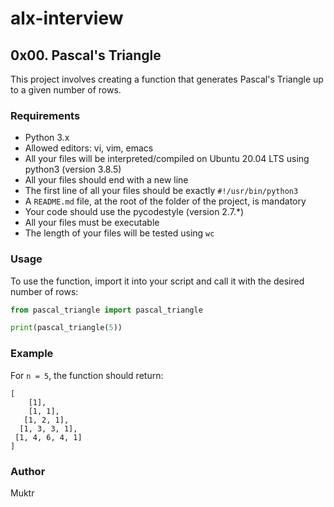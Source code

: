 # alx-interview
## 0x00. Pascal's Triangle

This project involves creating a function that generates Pascal's Triangle up to a given number of rows.

### Requirements

- Python 3.x
- Allowed editors: vi, vim, emacs
- All your files will be interpreted/compiled on Ubuntu 20.04 LTS using python3 (version 3.8.5)
- All your files should end with a new line
- The first line of all your files should be exactly `#!/usr/bin/python3`
- A `README.md` file, at the root of the folder of the project, is mandatory
- Your code should use the pycodestyle (version 2.7.*)
- All your files must be executable
- The length of your files will be tested using `wc`

### Usage

To use the function, import it into your script and call it with the desired number of rows:

```python
from pascal_triangle import pascal_triangle

print(pascal_triangle(5))
```

### Example

For `n = 5`, the function should return:

```
[
    [1],
    [1, 1],
   [1, 2, 1],
  [1, 3, 3, 1],
 [1, 4, 6, 4, 1]
]
```

### Author

Muktr